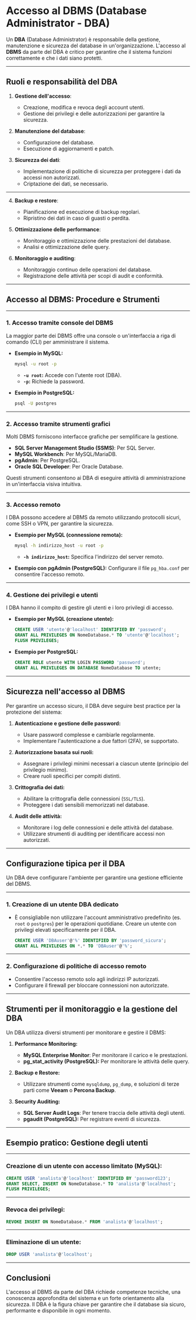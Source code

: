 # Accesso al DBMS (Database Administrator - DBA)

Un **DBA** (Database Administrator) è responsabile della gestione, manutenzione e sicurezza del database in un'organizzazione. L'accesso al **DBMS** da parte del DBA è critico per garantire che il sistema funzioni correttamente e che i dati siano protetti.

---

## Ruoli e responsabilità del DBA

1. **Gestione dell'accesso**:
   - Creazione, modifica e revoca degli account utenti.
   - Gestione dei privilegi e delle autorizzazioni per garantire la sicurezza.

2. **Manutenzione del database**:
   - Configurazione del database.
   - Esecuzione di aggiornamenti e patch.

3. **Sicurezza dei dati**:
   - Implementazione di politiche di sicurezza per proteggere i dati da accessi non autorizzati.
   - Criptazione dei dati, se necessario.

---

4. **Backup e restore**:
   - Pianificazione ed esecuzione di backup regolari.
   - Ripristino dei dati in caso di guasti o perdita.

5. **Ottimizzazione delle performance**:
   - Monitoraggio e ottimizzazione delle prestazioni del database.
   - Analisi e ottimizzazione delle query.

6. **Monitoraggio e auditing**:
   - Monitoraggio continuo delle operazioni del database.
   - Registrazione delle attività per scopi di audit e conformità.

---

## Accesso al DBMS: Procedure e Strumenti

---

### 1. Accesso tramite console del DBMS

La maggior parte dei DBMS offre una console o un'interfaccia a riga di comando (CLI) per amministrare il sistema.

- **Esempio in MySQL:**

   ```bash
   mysql -u root -p
   ```

  - **`-u root`:** Accede con l'utente root (DBA).
  - **`-p`:** Richiede la password.

- **Esempio in PostgreSQL:**

   ```bash
   psql -U postgres
   ```

---

### 2. Accesso tramite strumenti grafici

Molti DBMS forniscono interfacce grafiche per semplificare la gestione.

- **SQL Server Management Studio (SSMS)**: Per SQL Server.
- **MySQL Workbench**: Per MySQL/MariaDB.
- **pgAdmin**: Per PostgreSQL.
- **Oracle SQL Developer**: Per Oracle Database.

Questi strumenti consentono ai DBA di eseguire attività di amministrazione in un'interfaccia visiva intuitiva.

---

### 3. Accesso remoto

I DBA possono accedere al DBMS da remoto utilizzando protocolli sicuri, come SSH o VPN, per garantire la sicurezza.

- **Esempio per MySQL (connessione remota):**

   ```bash
   mysql -h indirizzo_host -u root -p
   ```

  - **`-h indirizzo_host`:** Specifica l'indirizzo del server remoto.

- **Esempio con pgAdmin (PostgreSQL):**
   Configurare il file `pg_hba.conf` per consentire l'accesso remoto.

---

### 4. Gestione dei privilegi e utenti

I DBA hanno il compito di gestire gli utenti e i loro privilegi di accesso.

- **Esempio per MySQL (creazione utente):**

   ```sql
   CREATE USER 'utente'@'localhost' IDENTIFIED BY 'password';
   GRANT ALL PRIVILEGES ON NomeDatabase.* TO 'utente'@'localhost';
   FLUSH PRIVILEGES;
   ```

- **Esempio per PostgreSQL:**

   ```sql
   CREATE ROLE utente WITH LOGIN PASSWORD 'password';
   GRANT ALL PRIVILEGES ON DATABASE NomeDatabase TO utente;
   ```

---

## Sicurezza nell'accesso al DBMS

Per garantire un accesso sicuro, il DBA deve seguire best practice per la protezione del sistema:

1. **Autenticazione e gestione delle password:**
   - Usare password complesse e cambiarle regolarmente.
   - Implementare l'autenticazione a due fattori (2FA), se supportato.

2. **Autorizzazione basata sui ruoli:**
   - Assegnare i privilegi minimi necessari a ciascun utente (principio del privilegio minimo).
   - Creare ruoli specifici per compiti distinti.

3. **Crittografia dei dati:**
   - Abilitare la crittografia delle connessioni (`SSL/TLS`).
   - Proteggere i dati sensibili memorizzati nel database.

4. **Audit delle attività:**
   - Monitorare i log delle connessioni e delle attività del database.
   - Utilizzare strumenti di auditing per identificare accessi non autorizzati.

---

## Configurazione tipica per il DBA

Un DBA deve configurare l'ambiente per garantire una gestione efficiente del DBMS.

---

### 1. Creazione di un utente DBA dedicato

- È consigliabile non utilizzare l'account amministrativo predefinito (es. `root` o `postgres`) per le operazioni quotidiane. Creare un utente con privilegi elevati specificamente per il DBA.

   ```sql
   CREATE USER 'DBAuser'@'%' IDENTIFIED BY 'password_sicura';
   GRANT ALL PRIVILEGES ON *.* TO 'DBAuser'@'%';
   ```

---

### 2. Configurazione di politiche di accesso remoto

- Consentire l'accesso remoto solo agli indirizzi IP autorizzati.
- Configurare il firewall per bloccare connessioni non autorizzate.

---

## Strumenti per il monitoraggio e la gestione del DBA

Un DBA utilizza diversi strumenti per monitorare e gestire il DBMS:

1. **Performance Monitoring:**
   - **MySQL Enterprise Monitor**: Per monitorare il carico e le prestazioni.
   - **pg_stat_activity (PostgreSQL):** Per monitorare le attività delle query.

2. **Backup e Restore:**
   - Utilizzare strumenti come `mysqldump`, `pg_dump`, e soluzioni di terze parti come **Veeam** o **Percona Backup**.

3. **Security Auditing:**
   - **SQL Server Audit Logs**: Per tenere traccia delle attività degli utenti.
   - **pgaudit (PostgreSQL):** Per registrare eventi di sicurezza.

---

## Esempio pratico: Gestione degli utenti

---

### Creazione di un utente con accesso limitato (MySQL):

```sql
CREATE USER 'analista'@'localhost' IDENTIFIED BY 'password123';
GRANT SELECT, INSERT ON NomeDatabase.* TO 'analista'@'localhost';
FLUSH PRIVILEGES;
```

---

### Revoca dei privilegi:

```sql
REVOKE INSERT ON NomeDatabase.* FROM 'analista'@'localhost';
```

---

### Eliminazione di un utente:

```sql
DROP USER 'analista'@'localhost';
```

---

## Conclusioni

L'accesso al DBMS da parte del DBA richiede competenze tecniche, una conoscenza approfondita del sistema e un forte orientamento alla sicurezza. Il DBA è la figura chiave per garantire che il database sia sicuro, performante e disponibile in ogni momento.
